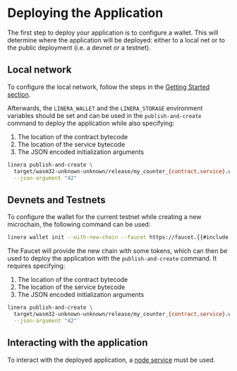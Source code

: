 # Deploying the Application

The first step to deploy your application is to configure a wallet. This will
determine where the application will be deployed: either to a local net or to
the public deployment (i.e. a devnet or a testnet).

## Local network

To configure the local network, follow the steps in the
[Getting Started section](../getting_started/hello_linera.html#using-the-initial-test-wallet).

Afterwards, the `LINERA_WALLET` and the `LINERA_STORAGE` environment variables
should be set and can be used in the `publish-and-create` command to deploy the
application while also specifying:

1. The location of the contract bytecode
2. The location of the service bytecode
3. The JSON encoded initialization arguments

```bash
linera publish-and-create \
  target/wasm32-unknown-unknown/release/my_counter_{contract,service}.wasm \
  --json-argument "42"
```

## Devnets and Testnets

To configure the wallet for the current testnet while creating a new microchain,
the following command can be used:

```bash
linera wallet init --with-new-chain --faucet https://faucet.{{#include ../../../RELEASE_DOMAIN}}.linera.net
```

The Faucet will provide the new chain with some tokens, which can then be used
to deploy the application with the `publish-and-create` command. It requires
specifying:

1. The location of the contract bytecode
2. The location of the service bytecode
3. The JSON encoded initialization arguments

```bash
linera publish-and-create \
  target/wasm32-unknown-unknown/release/my_counter_{contract,service}.wasm \
  --json-argument "42"
```

## Interacting with the application

To interact with the deployed application, a
[node service](../core_concepts/node_service.html) must be used.

